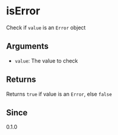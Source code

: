 # isError

Check if `value` is an `Error` object

## Arguments

- `value`: The value to check

## Returns

Returns `true` if value is an `Error`, else `false`

## Since

0.1.0
